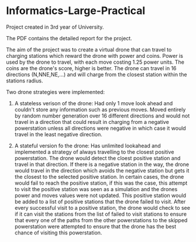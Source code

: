 # Informatics-Large-Practical

Project created in 3rd year of University.

The PDF contains the detailed report for the project.

The aim of the project was to create a virtual drone that can travel to charging stations which reward the drone with power and coins.
Power is used by the drone to travel, with each move costing 1.25 power units. The coins are the drone's score, higher is better.
The drone can travel in 16 directions (N,NNE,NE,...) and will charge from the closest station within the stations radius.

Two drone strategies were implemented:
  1. A stateless verison of the drone: Had only 1 move look ahead and couldn't store any information such as previous moves.
     Moved entirely by random number generation over 16 different directions and would not travel in a direction that
     could result in charging from a negative powerstation unless all directions were negative in which case it would
     travel in the least negative direction.
     
  2. A stateful version fo the drone: Has unlimited lookahead and implemented a strategy of always travelling to the closest positive
     powerstation. The drone would detect the cloest positive station and travel in that direction. If there is a negative station
     in the way, the drone would travel in the direction which avoids the negative station but gets it the closest to the selected
     positive station. In certain cases, the drone would fail to reach the positive station, if this was the case, this attempt to visit
     the positive station was seen as a simulation and the drones power and moves values were not updated. This positive station would
     be added to a list of positive stations that the drone failed to visit. After every successful visit to a positive station,
     the drone would check to see if it can visit the stations from the list of failed to visit stations to ensure that every one of the 
     paths from the other powerstations to the skipped powerstation were attempted to ensure that the drone has the best chance of visiting
     this powerstation.
